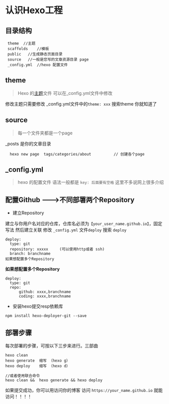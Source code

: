# 认识Hexo工程

## 目录结构
```
 theme  //主题
 scaffolds    //模板
 public   //生成静态页面目录
 source   //一般是您写的文章资源目录 page
 _config.yml  //hexo 配置文件
```
## theme
> Hexo 的[主题](https://hexo.io/themes/)文件 可以在_config.yml文件中修改

修改主题只需要修改 _config.yml文件中的` theme: xxx `  搜索theme 你就知道了

## source
> 每一个文件夹都是一个page

 _posts 是你的文章目录
```
  hexo new page  tags/categories/about          // 创建各个page
```
## _config.yml
> hexo 的配置文件 语法一般都是 ` key: 后面要有空格 `
这里不多说网上很多介绍

## 配置Github --->不同部署两个Repository
  * 建立Repository

   建立与你用户名对应的仓库，仓库名必须为`【your_user_name.github.io】`，固定写法 然后建立关联
   修改 `_config.yml` 文件` deploy ` 搜索 ` deploy `

```
deploy:
  type: git
  repository: xxxxx     (可以使用http或者 ssh)
  branch: branchname
如果想配置多个Repository
```
**如果想配置多个Repository**
```
deploy:
  type: git
  repo:
      github: xxxx,branchname
      coding: xxxx,branchname
```

  * 安装hexo提交resp依赖库
```
npm install hexo-deployer-git --save
```
## 部署步骤
每次部署的步骤，可按以下三步来进行。三部曲
```
hexo clean   
hexo generate  缩写 （hexo g）
hexo deploy    缩写 （hexo d）

//或者使用联合命令
hexo clean &&  hexo generate && hexo deploy
```
如果提交成功，你可以用访问你的博客 访问 ` https://your_name.github.io ` 就能访问！！！！
